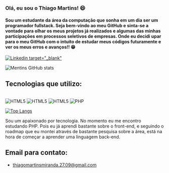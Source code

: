 ### Olá, eu sou o Thiago Martins! 😄
#### Sou um estudante da área da computação que sonha em um dia ser um programador fullstack. Seja bem-vindo ao meu GitHub e sinta-se a vontade para olhar os meus projetos já realizados e algumas das minhas participações em processos seletivos de empresas. Onde eu decidi upar para o meu GitHub com o intuito de estudar meus códigos futuramente e ver os meus erros e avanços!! 😁

[![Linkedin target="_blank"](https://img.shields.io/badge/LinkedIn-0077B5?style=for-the-badge&logo=linkedin&logoColor=white)](https://www.linkedin.com/in/thiago-martins-6757661b6/)

![Mentins GitHub stats](https://github-readme-stats.vercel.app/api?username=Mentins&show_icons=true&theme=tokyonight)

## Tecnologias que utilizo:
<div style="display: inline_block"><br>
    <img text-align="center" alt="HTML5" src="https://img.shields.io/badge/HTML5-E34F26?style=for-the-badge&logo=html5&logoColor=white">
    <img text-align="center" alt="HTML5" src="https://img.shields.io/badge/CSS3-1572B6?style=for-the-badge&logo=css3&logoColor=white">
    <img text-align="center" alt="HTML5" src="https://img.shields.io/badge/JavaScript-F7DF1E?style=for-the-badge&logo=javascript&logoColor=black">
    <img text-align="center" alt="PHP" src="https://img.shields.io/badge/PHP-F7DF1E?style=for-the-badge&logo=php&logoColor=white&color=rgb(120,%20124,%20180)">
</div>

[![Top Langs](https://github-readme-stats.vercel.app/api/top-langs/?username=Mentins&langs_count=8)](https://github.com/Mentins/github-readme-stats)
<br>

Sou um apaixonado por tecnologia. No momento eu me encontro estudando PHP. Pois eu já aprendi bastante sobre o front-end, e seguindo o roadmap que eu montei através de bastante pesquisa sobre a área, está na hora de começar a aprender uma linguagem back-end.

## Email para contato:
- [thiagomartinsmiranda.27.09@gmail.com]()
